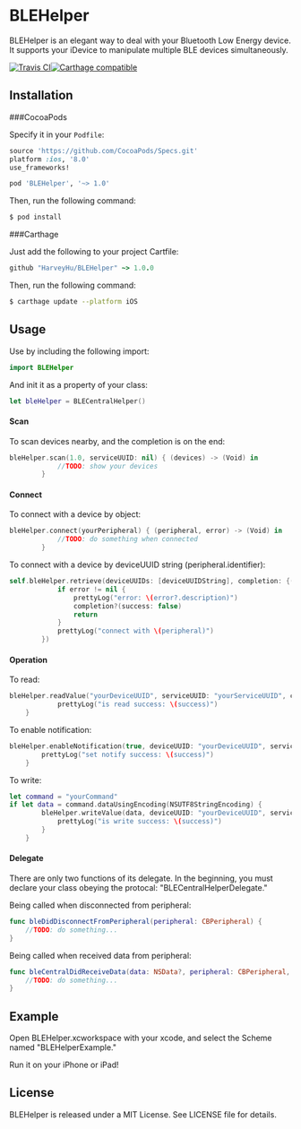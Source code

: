 # BLEHelper

BLEHelper is an elegant way to deal with your Bluetooth Low Energy device. It supports your iDevice to manipulate multiple BLE devices simultaneously.

[![Travis CI](https://travis-ci.org/HarveyHu/BLEHelper.svg?branch=master)](https://travis-ci.org/HarveyHu/BLEHelper)[![Carthage compatible](https://img.shields.io/badge/Carthage-compatible-4BC51D.svg?style=flat)](https://github.com/Carthage/Carthage)

## Installation

###CocoaPods

Specify it in your `Podfile`:

```ruby
source 'https://github.com/CocoaPods/Specs.git'
platform :ios, '8.0'
use_frameworks!

pod 'BLEHelper', '~> 1.0'
```

Then, run the following command:

```bash
$ pod install
```
###Carthage

Just add the following to your project Cartfile:

```ruby
github "HarveyHu/BLEHelper" ~> 1.0.0
```
Then, run the following command:

```bash
$ carthage update --platform iOS
```

## Usage
Use by including the following import:

```swift
import BLEHelper
```
And init it as a property of your class:

```swift
let bleHelper = BLECentralHelper()
```

#### Scan

To scan devices nearby, and the completion is on the end:

```swift
bleHelper.scan(1.0, serviceUUID: nil) { (devices) -> (Void) in
            //TODO: show your devices
        }
```
#### Connect

To connect with a device by object:

```swift
bleHelper.connect(yourPeripheral) { (peripheral, error) -> (Void) in
            //TODO: do something when connected
        }
```

To connect with a device by deviceUUID string (peripheral.identifier):

```swift
self.bleHelper.retrieve(deviceUUIDs: [deviceUUIDString], completion: {(peripheral, error) -> (Void) in
            if error != nil {
                prettyLog("error: \(error?.description)")
                completion?(success: false)
                return
            }
            prettyLog("connect with \(peripheral)")
        })
```

#### Operation

To read:

```swift
bleHelper.readValue("yourDeviceUUID", serviceUUID: "yourServiceUUID", characteristicUUID: "youCharacteristicUUID") { (success) -> (Void) in
            prettyLog("is read success: \(success)")
    }
```

To enable notification:

```swift
bleHelper.enableNotification(true, deviceUUID: "yourDeviceUUID", serviceUUID: "yourServiceUUID", characteristicUUID: "youCharacteristicUUID") { (success) -> (Void) in
        prettyLog("set notify success: \(success)")
    }
```

To write:

```swift
let command = "yourCommand"
if let data = command.dataUsingEncoding(NSUTF8StringEncoding) {
        bleHelper.writeValue(data, deviceUUID: "yourDeviceUUID", serviceUUID: "yourServiceUUID", characteristicUUID: "youCharacteristicUUID") { (success) -> (Void) in
            prettyLog("is write success: \(success)")
        }
    }
```

#### Delegate

There are only two functions of its delegate. In the beginning, you must declare your class obeying the protocal: "BLECentralHelperDelegate."

Being called when disconnected from peripheral:

```swift
func bleDidDisconnectFromPeripheral(peripheral: CBPeripheral) {
	//TODO: do something...
}
```
Being called when received data from peripheral:

```swift
func bleCentralDidReceiveData(data: NSData?, peripheral: CBPeripheral, characteristic: CBCharacteristic) {
	//TODO: do something...
}
```
## Example

Open BLEHelper.xcworkspace with your xcode, and select the Scheme named "BLEHelperExample." 

Run it on your iPhone or iPad!

## License

BLEHelper is released under a MIT License. See LICENSE file for details.